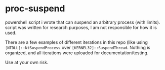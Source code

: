 # proc-suspend
powershell script i wrote that can suspend an arbitrary process (with limits). script was written for research purposes, I am not responsible for how it is used.

There are a few examples of different iterations in this repo (like using `[NTDLL]::NtSuspendProcess` over `[KERNEL32]::SuspendThread`. Nothing is organized, and all iterations were uploaded for documentation/testing. 

Use at your own risk.
